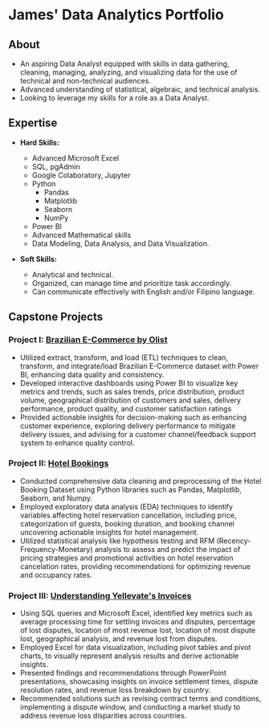 # James' Data Analytics Portfolio

## About
- An aspiring Data Analyst equipped with skills in data gathering, cleaning, managing, analyzing, and visualizing data for the use of technical and non-technical audiences.
- Advanced understanding of statistical, algebraic, and technical analysis.
- Looking to leverage my skills for a role as a Data Analyst.

## Expertise
- **Hard Skills:**
  - Advanced Microsoft Excel
  - SQL, pgAdmin
  - Google Colaboratory, Jupyter
  - Python
    - Pandas
    - Matplotlib
    - Seaborn
    - NumPy
  - Power BI
  - Advanced Mathematical skills
  - Data Modeling, Data Analysis, and Data Visualization.

- **Soft Skills:**
  - Analytical and technical.
  - Organized, can manage time and prioritize task accordingly.
  - Can communicate effectively with English and/or Filipino language.
 
## Capstone Projects

### Project I:  [Brazilian E-Commerce by Olist](https://github.com/jameseveryday/Data-Analytics-Portfolio/tree/main/brazilian_e-commerce_by_olist)
  - Utilized extract, transform, and load (ETL) techniques to clean, transform, and integrate/load Brazilian E-Commerce dataset with Power BI, enhancing data quality and consistency.
  - Developed interactive dashboards using Power BI to visualize key metrics and trends, such as sales trends, price distribution, product volume, geographical distribution of customers and sales, delivery performance, product quality, and customer satisfaction ratings
  - Provided actionable insights for decision-making such as enhancing customer experience, exploring delivery performance to mitigate delivery issues, and advising for a customer channel/feedback support system to enhance quality control.

### Project II:  [Hotel Bookings](https://github.com/jameseveryday/Data-Analytics-Portfolio/tree/main/hotel_bookings)
  - Conducted comprehensive data cleaning and preprocessing of the Hotel Booking Dataset using Python libraries such as Pandas, Matplotlib, Seaborn, and Numpy.
  - Employed exploratory data analysis (EDA) techniques to identify variables affecting hotel reservation cancellation, including price, categorization of guests, booking duration, and booking channel uncovering actionable insights for hotel management.
  - Utilized statistical analysis like hypothesis testing and RFM (Recency-Frequency-Monetary) analysis to assess and predict the impact of pricing strategies and promotional activities on hotel reservation cancelation rates, providing recommendations for optimizing revenue and occupancy rates.


### Project III:  [Understanding Yellevate's Invoices](https://github.com/jameseveryday/Data-Analytics-Portfolio/tree/main/yellevate_invoices)
  - Using SQL queries and Microsoft Excel, identified key metrics such as average processing time for settling invoices and disputes, percentage of lost disputes, location of most revenue lost, location of most dispute lost, geographical analysis, and revenue lost from disputes.
  - Employed Excel for data visualization, including pivot tables and pivot charts, to visually represent analysis results and derive actionable insights.
  - Presented findings and recommendations through PowerPoint presentations, showcasing insights on invoice settlement times, dispute resolution rates, and revenue loss breakdown by country.
  - Recommended solutions such as revising contract terms and conditions, implementing a dispute window, and conducting a market study to address revenue loss disparities across countries.

